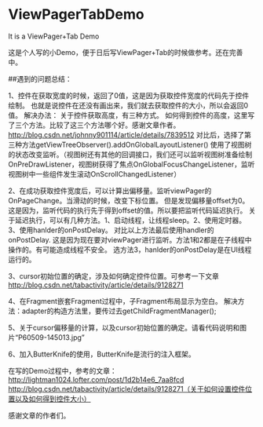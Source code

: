 # ViewPagerTabDemo
It is a ViewPager+Tab Demo

这是个人写的小Demo，便于日后写ViewPager+Tab的时候做参考。还在完善中。

##遇到的问题总结：

1、控件在获取宽度的时候，返回了0值，这是因为获取控件宽度的代码先于控件绘制。
也就是说控件在还没有画出来，我们就去获取控件的大小，所以会返回0值。
解决办法：
关于控件获取高度，有三种方式。
如何得到控件的高度，这里写了三个方法。比较了这三个方法哪个好。感谢文章作者。
http://blog.csdn.net/johnny901114/article/details/7839512
对比后，选择了第三种方法getViewTreeObserver().addOnGlobalLayoutListener()
使用了视图树的状态改变监听。（视图树还有其他的回调接口，我们还可以监听视图树准备绘制OnPreDrawListener，视图树获得了焦点OnGlobalFocusChangeListener，监听视图树中一些组件发生滚动OnScrollChangedListener）

2、在成功获取控件宽度后，可以计算出偏移量。监听viewPager的OnPageChange。当滑动的时候，改变下标位置。
但是发现偏移量offset为0。
这是因为，监听代码的执行先于得到offset的值。所以要把监听代码延迟执行。
关于延迟执行，可以有几种方法。1、启动线程，让线程sleep。2、使用定时器。3、使用hanlder的onPostDelay。
对比以上方法最后使用handler的onPostDelay.
这是因为现在要对viewPager进行监听。方法1和2都是在子线程中操作的。有可能造成线程不安全。
选方法3，hanlder的onPostDelay是在UI线程运行的。

3、cursor初始位置的确定，涉及如何确定控件位置。可参考一下文章
http://blog.csdn.net/tabactivity/article/details/9128271

4、在Fragment嵌套Fragment过程中，子Fragment布局显示为空白。
解决方法：adapter的构造方法里，要传过去getChildFragmentManager();

5、关于cursor偏移量的计算，以及cursor初始位置的确定。请看代码说明和图片“P60509-145013.jpg”

6、加入ButterKnife的使用，ButterKnife是流行的注入框架。

在写的Demo过程中，参考的文章：
http://lightman1024.lofter.com/post/1d2b14e6_7aa8fcd
http://blog.csdn.net/tabactivity/article/details/9128271（关于如何设置控件位置以及如何得到控件大小）

感谢文章的作者们。

